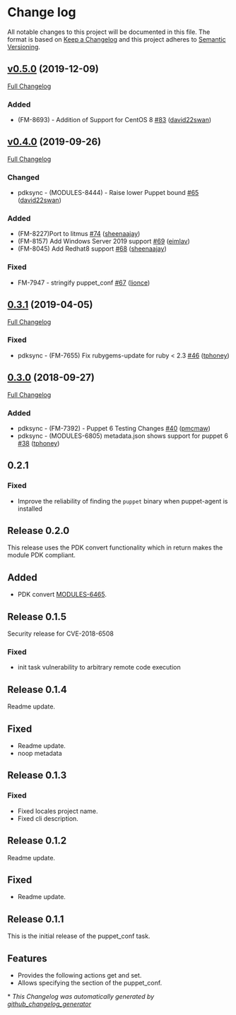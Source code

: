 # Change log

All notable changes to this project will be documented in this file. The format is based on [Keep a Changelog](http://keepachangelog.com/en/1.0.0/) and this project adheres to [Semantic Versioning](http://semver.org).

## [v0.5.0](https://github.com/puppetlabs/puppetlabs-puppet_conf/tree/v0.5.0) (2019-12-09)

[Full Changelog](https://github.com/puppetlabs/puppetlabs-puppet_conf/compare/v0.4.0...v0.5.0)

### Added

- \(FM-8693\) - Addition of Support for CentOS 8 [\#83](https://github.com/puppetlabs/puppetlabs-puppet_conf/pull/83) ([david22swan](https://github.com/david22swan))

## [v0.4.0](https://github.com/puppetlabs/puppetlabs-puppet_conf/tree/v0.4.0) (2019-09-26)

[Full Changelog](https://github.com/puppetlabs/puppetlabs-puppet_conf/compare/0.3.1...v0.4.0)

### Changed

- pdksync - \(MODULES-8444\) - Raise lower Puppet bound [\#65](https://github.com/puppetlabs/puppetlabs-puppet_conf/pull/65) ([david22swan](https://github.com/david22swan))

### Added

- \(FM-8227\)Port to litmus [\#74](https://github.com/puppetlabs/puppetlabs-puppet_conf/pull/74) ([sheenaajay](https://github.com/sheenaajay))
- \(FM-8157\) Add Windows Server 2019 support [\#69](https://github.com/puppetlabs/puppetlabs-puppet_conf/pull/69) ([eimlav](https://github.com/eimlav))
- \(FM-8045\) Add Redhat8 support [\#68](https://github.com/puppetlabs/puppetlabs-puppet_conf/pull/68) ([sheenaajay](https://github.com/sheenaajay))

### Fixed

- FM-7947 - stringify puppet\_conf [\#67](https://github.com/puppetlabs/puppetlabs-puppet_conf/pull/67) ([lionce](https://github.com/lionce))

## [0.3.1](https://github.com/puppetlabs/puppetlabs-puppet_conf/tree/0.3.1) (2019-04-05)

[Full Changelog](https://github.com/puppetlabs/puppetlabs-puppet_conf/compare/0.3.0...0.3.1)

### Fixed

- pdksync - \(FM-7655\) Fix rubygems-update for ruby \< 2.3 [\#46](https://github.com/puppetlabs/puppetlabs-puppet_conf/pull/46) ([tphoney](https://github.com/tphoney))

## [0.3.0](https://github.com/puppetlabs/puppetlabs-puppet_conf/tree/0.3.0) (2018-09-27)

[Full Changelog](https://github.com/puppetlabs/puppetlabs-puppet_conf/compare/0.2.1...0.3.0)

### Added

- pdksync - \(FM-7392\) - Puppet 6 Testing Changes [\#40](https://github.com/puppetlabs/puppetlabs-puppet_conf/pull/40) ([pmcmaw](https://github.com/pmcmaw))
- pdksync - \(MODULES-6805\) metadata.json shows support for puppet 6 [\#38](https://github.com/puppetlabs/puppetlabs-puppet_conf/pull/38) ([tphoney](https://github.com/tphoney))

## 0.2.1

### Fixed

- Improve the reliability of finding the `puppet` binary when puppet-agent is installed

## Release 0.2.0
This release uses the PDK convert functionality which in return makes the module PDK compliant.

## Added
- PDK convert [MODULES-6465](https://tickets.puppet.com/browse/MODULES-6465).

## Release 0.1.5
Security release for CVE-2018-6508

### Fixed
- init task vulnerability to arbitrary remote code execution

## Release 0.1.4
Readme update.

## Fixed
- Readme update.
- noop metadata

## Release 0.1.3

### Fixed
- Fixed locales project name.
- Fixed cli description.

## Release 0.1.2
Readme update.

## Fixed
- Readme update.

## Release 0.1.1
This is the initial release of the puppet_conf task.

## Features
- Provides the following actions get and set.
- Allows specifying the section of the puppet_conf.


\* *This Changelog was automatically generated by [github_changelog_generator](https://github.com/skywinder/Github-Changelog-Generator)*
